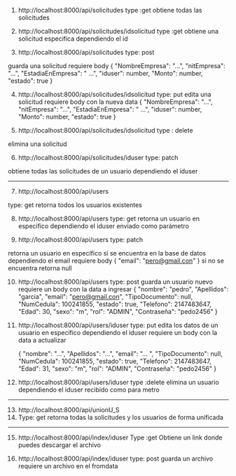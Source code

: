 1.	http://localhost:8000/api/solicitudes
type :get
obtiene todas las solicitudes

2.	http://localhost:8000/api/solicitudes/idsolicitud
type :get
obtiene una solicitud especifica dependiendo el id


3.	http://localhost:8000/api/solicitudes
type: post 

guarda una solicitud requiere body
{
    "NombreEmpresa": "…",
    "nitEmpresa": "…",
    "EstadiaEnEmpresa": " …",
    "iduser": number,
    "Monto": number,
    "estado": true
}

4.	http://localhost:8000/api/solicitudes/idsolicitud
type: put
edita una solicitud requiere body con la nueva data 
{
    "NombreEmpresa": "…",
    "nitEmpresa": "…",
    "EstadiaEnEmpresa": " …",
    "iduser": number,
    "Monto": number,
    "estado": true
}

5.	http://localhost:8000/api/solicitudes/idsolicitud
type : delete

elimina una solicitud

6.	http://localhost:8000/api/solicitudes/iduser
type: patch

obtiene todas las solicitudes de un usuario dependiendo el iduser
____________________________________________________________________

7.	http://localhost:8000/api/users

type: get
retorna todos los usuarios existentes 

8.	http://localhost:8000/api/users
type: get
retorna un usuario en específico dependiendo el iduser enviado como parámetro 

9.	http://localhost:8000/api/users
type: patch

retorna un usuario en específico si se encuentra en  la base de datos dependiendo el email requiere body
{
    "email": "pero@gmail.con"
}
 si no se encuentra retorna null

10.	 http://localhost:8000/api/users
type: post 
guarda un usuario nuevo requiere un body con la data a ingresar
    {
        "nombre": "pedro",
        "Apellidos": "garcia",
        "email": "pero@gmail.con",
        "TipoDocumento": null,
        "NumCedula": 100241855,
        "estado": true,
        "Telefono": 2147483647,
        "Edad": 30,
        "sexo": "m",
        "rol": "ADMIN",
        "Contraseña": "pedo2456"
    }
11.	http://localhost:8000/api/users/iduser
type: put
edita los datos de un usuario en específico dependiendo el iduser requiere un body con la data a actualizar

    {
        "nombre": "…",
        "Apellidos": "...",
        "email": "… ",
        "TipoDocumento": null,
        "NumCedula": 100241855,
        "estado": true,
        "Telefono": 2147483647,
        "Edad": 31,
        "sexo": "m",
        "rol": "ADMIN",
        "Contraseña": "pedo2456"
    }

12.	http://localhost:8000/api/users/iduser
type :delete
elimina un usuario dependiendo el iduser recibido como para metro 
____________________________________________________________________________________________________

13.	http://localhost:8000/api/unionU_S
14.	Type: get
retorna todas la solicitudes y los usuarios de forma unificada


_______________________________________________________________________________

15.	http://localhost:8000/api/index/iduser
Type :get 
Obtiene un link donde puedes descargar el archivo


16.	http://localhost:8000/api/index/iduser
type: post
guarda un archivo requiere un archivo en el fromdata

